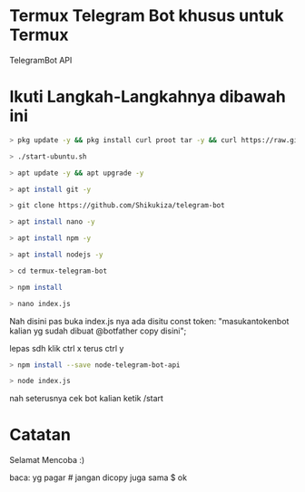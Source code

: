 # Termux Telegram Bot khusus untuk Termux

TelegramBot API

# Ikuti Langkah-Langkahnya dibawah ini
```bash
> pkg update -y && pkg install curl proot tar -y && curl https://raw.githubusercontent.com/AndronixApp/AndronixOrigin/master/Installer/Ubuntu/ubuntu.sh | bash
```
```bash
> ./start-ubuntu.sh
```
```bash
> apt update -y && apt upgrade -y
```
```bash
> apt install git -y
```
```bash
> git clone https://github.com/Shikukiza/telegram-bot
```
```bash
> apt install nano -y
```
```bash
> apt install npm -y
```
```bash
> apt install nodejs -y
```
```bash
> cd termux-telegram-bot
```
```bash
> npm install
```
```bash
> nano index.js
```
Nah disini pas buka index.js nya ada disitu const token: "masukantokenbot kalian yg sudah dibuat @botfather copy disini";

lepas sdh klik ctrl x terus ctrl y
```bash
> npm install --save node-telegram-bot-api
```
```bash
> node index.js
```
nah seterusnya cek bot kalian ketik /start

# Catatan

Selamat Mencoba :)

baca: yg pagar # jangan dicopy juga sama $ ok
